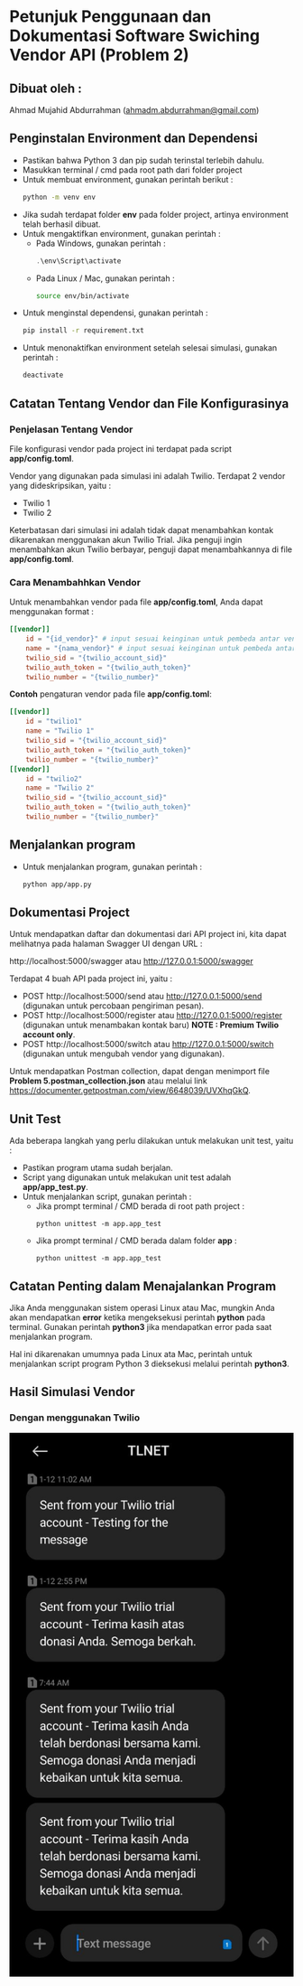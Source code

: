# Petunjuk Penggunaan dan Dokumentasi Software Swiching Vendor API (Problem 2)

## Dibuat oleh :
Ahmad Mujahid Abdurrahman (ahmadm.abdurrahman@gmail.com)

## Penginstalan Environment dan Dependensi
- Pastikan bahwa Python 3 dan pip sudah terinstal terlebih dahulu.
- Masukkan terminal / cmd pada root path dari folder project
- Untuk membuat environment, gunakan perintah berikut :
    ```bash
    python -m venv env
    ``` 
- Jika sudah terdapat folder **env** pada folder project, artinya environment telah berhasil dibuat.
- Untuk mengaktifkan environment, gunakan perintah :
    - Pada Windows, gunakan perintah :
        ```powershell
        .\env\Script\activate 
        ```
    - Pada Linux / Mac, gunakan perintah :
        ```bash
        source env/bin/activate
        ```
- Untuk menginstal dependensi, gunakan perintah :
    ```bash
    pip install -r requirement.txt
    ```
- Untuk menonaktifkan environment setelah selesai simulasi, gunakan perintah :
    ```bash
    deactivate
    ```

## Catatan Tentang Vendor dan File Konfigurasinya

### Penjelasan Tentang Vendor
File konfigurasi vendor pada project ini terdapat pada script **app/config.toml**.

Vendor yang digunakan pada simulasi ini adalah Twilio. Terdapat 2 vendor yang dideskripsikan, yaitu :
- Twilio 1
- Twilio 2

Keterbatasan dari simulasi ini adalah tidak dapat menambahkan kontak dikarenakan menggunakan akun Twilio Trial. Jika penguji ingin menambahkan akun Twilio berbayar, penguji dapat menambahkannya di file **app/config.toml**.

### Cara Menambahhkan Vendor
Untuk menambahkan vendor pada file **app/config.toml**, Anda dapat menggunakan format :
```toml
[[vendor]]
    id = "{id_vendor}" # input sesuai keinginan untuk pembeda antar vendor
    name = "{nama_vendor}" # input sesuai keinginan untuk pembeda antar vendor 
    twilio_sid = "{twilio_account_sid}"
    twilio_auth_token = "{twilio_auth_token}"
    twilio_number = "{twilio_number}"
```
**Contoh** pengaturan vendor pada file **app/config.toml**:
```toml
[[vendor]]
    id = "twilio1"
    name = "Twilio 1"
    twilio_sid = "{twilio_account_sid}"
    twilio_auth_token = "{twilio_auth_token}"
    twilio_number = "{twilio_number}"
[[vendor]]
    id = "twilio2"
    name = "Twilio 2"
    twilio_sid = "{twilio_account_sid}"
    twilio_auth_token = "{twilio_auth_token}"
    twilio_number = "{twilio_number}"
```

## Menjalankan program
- Untuk menjalankan program, gunakan perintah :
    ```bash
    python app/app.py
    ```

## Dokumentasi Project
Untuk mendapatkan daftar dan dokumentasi dari API project ini, kita dapat melihatnya pada halaman Swagger UI dengan URL :

http://localhost:5000/swagger atau http://127.0.0.1:5000/swagger

Terdapat 4 buah API pada project ini, yaitu :
- POST http://localhost:5000/send atau http://127.0.0.1:5000/send (digunakan untuk percobaan pengiriman pesan).
- POST http://localhost:5000/register atau http://127.0.0.1:5000/register (digunakan untuk menambakan kontak baru) **NOTE : Premium Twilio account only**.
- POST http://localhost:5000/switch atau http://127.0.0.1:5000/switch (digunakan untuk mengubah vendor yang digunakan).

Untuk mendapatkan Postman collection, dapat dengan menimport file **Problem 5.postman_collection.json** atau melalui link https://documenter.getpostman.com/view/6648039/UVXhqGkQ.

## Unit Test

Ada beberapa langkah yang perlu dilakukan untuk melakukan unit test, yaitu :
- Pastikan program utama sudah berjalan.
- Script yang digunakan untuk melakukan unit test adalah **app/app_test.py**.
- Untuk menjalankan script, gunakan perintah :
    - Jika prompt terminal / CMD berada di root path project :
        ```
        python unittest -m app.app_test
        ```
    - Jika prompt terminal / CMD  berada dalam folder **app** :
        ```
        python unittest -m app.app_test
        ```

## Catatan Penting dalam Menajalankan Program

Jika Anda menggunakan sistem operasi Linux atau Mac, mungkin Anda akan mendapatkan **error** ketika mengeksekusi perintah **python** pada terminal. Gunakan perintah **python3** jika mendapatkan error pada saat menjalankan program.

Hal ini dikarenakan umumnya pada Linux ata Mac, perintah untuk menjalankan script program Python 3 dieksekusi melalui perintah **python3**.

## Hasil Simulasi Vendor

### Dengan menggunakan Twilio
![Twilio Image](./src/twilio.jpeg)
